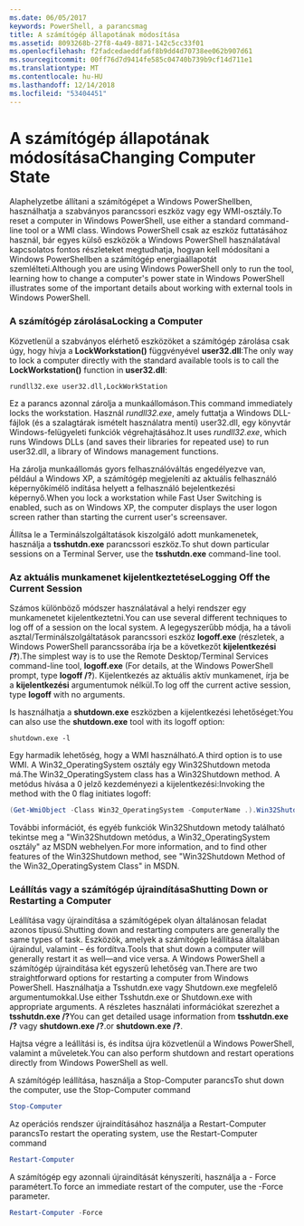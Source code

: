 ```yaml
---
ms.date: 06/05/2017
keywords: PowerShell, a parancsmag
title: A számítógép állapotának módosítása
ms.assetid: 8093268b-27f8-4a49-8871-142c5cc33f01
ms.openlocfilehash: f2fadcedaeddfa6f8b9dd4d70738ee062b907d61
ms.sourcegitcommit: 00ff76d7d9414fe585c04740b739b9cf14d711e1
ms.translationtype: MT
ms.contentlocale: hu-HU
ms.lasthandoff: 12/14/2018
ms.locfileid: "53404451"
---
```

# <a name="changing-computer-state"></a><span data-ttu-id="d2058-103">A számítógép állapotának módosítása</span><span class="sxs-lookup"><span data-stu-id="d2058-103">Changing Computer State</span></span>

<span data-ttu-id="d2058-104">Alaphelyzetbe állítani a számítógépet a Windows PowerShellben, használhatja a szabványos parancssori eszköz vagy egy WMI-osztály.</span><span class="sxs-lookup"><span data-stu-id="d2058-104">To reset a computer in Windows PowerShell, use either a standard command-line tool or a WMI class.</span></span> <span data-ttu-id="d2058-105">Windows PowerShell csak az eszköz futtatásához használ, bár egyes külső eszközök a Windows PowerShell használatával kapcsolatos fontos részleteket megtudhatja, hogyan kell módosítani a Windows PowerShellben a számítógép energiaállapotát szemlélteti.</span><span class="sxs-lookup"><span data-stu-id="d2058-105">Although you are using Windows PowerShell only to run the tool, learning how to change a computer's power state in Windows PowerShell illustrates some of the important details about working with external tools in Windows PowerShell.</span></span>

### <a name="locking-a-computer"></a><span data-ttu-id="d2058-106">A számítógép zárolása</span><span class="sxs-lookup"><span data-stu-id="d2058-106">Locking a Computer</span></span>

<span data-ttu-id="d2058-107">Közvetlenül a szabványos elérhető eszközöket a számítógép zárolása csak úgy, hogy hívja a **LockWorkstation()** függvényével **user32.dll**:</span><span class="sxs-lookup"><span data-stu-id="d2058-107">The only way to lock a computer directly with the standard available tools is to call the **LockWorkstation()** function in **user32.dll**:</span></span>

```
rundll32.exe user32.dll,LockWorkStation
```

<span data-ttu-id="d2058-108">Ez a parancs azonnal zárolja a munkaállomáson.</span><span class="sxs-lookup"><span data-stu-id="d2058-108">This command immediately locks the workstation.</span></span> <span data-ttu-id="d2058-109">Használ *rundll32.exe*, amely futtatja a Windows DLL-fájlok (és a szalagtárak ismételt használatra menti) user32.dll, egy könyvtár Windows-felügyeleti funkciók végrehajtásához.</span><span class="sxs-lookup"><span data-stu-id="d2058-109">It uses *rundll32.exe*, which runs Windows DLLs (and saves their libraries for repeated use) to run user32.dll, a library of Windows management functions.</span></span>

<span data-ttu-id="d2058-110">Ha zárolja munkaállomás gyors felhasználóváltás engedélyezve van, például a Windows XP, a számítógép megjeleníti az aktuális felhasználó képernyőkímélő indítása helyett a felhasználó bejelentkezési képernyő.</span><span class="sxs-lookup"><span data-stu-id="d2058-110">When you lock a workstation while Fast User Switching is enabled, such as on Windows XP, the computer displays the user logon screen rather than starting the current user's screensaver.</span></span>

<span data-ttu-id="d2058-111">Állítsa le a Terminálszolgáltatások kiszolgáló adott munkamenetek, használja a **tsshutdn.exe** parancssori eszköz.</span><span class="sxs-lookup"><span data-stu-id="d2058-111">To shut down particular sessions on a Terminal Server, use the **tsshutdn.exe** command-line tool.</span></span>

### <a name="logging-off-the-current-session"></a><span data-ttu-id="d2058-112">Az aktuális munkamenet kijelentkeztetése</span><span class="sxs-lookup"><span data-stu-id="d2058-112">Logging Off the Current Session</span></span>

<span data-ttu-id="d2058-113">Számos különböző módszer használatával a helyi rendszer egy munkamenetet kijelentkeztetni.</span><span class="sxs-lookup"><span data-stu-id="d2058-113">You can use several different techniques to log off of a session on the local system.</span></span> <span data-ttu-id="d2058-114">A legegyszerűbb módja, ha a távoli asztal/Terminálszolgáltatások parancssori eszköz **logoff.exe** (részletek, a Windows PowerShell parancssorába írja be a következőt **kijelentkezési /?**).</span><span class="sxs-lookup"><span data-stu-id="d2058-114">The simplest way is to use the Remote Desktop/Terminal Services command-line tool, **logoff.exe** (For details, at the Windows PowerShell prompt, type **logoff /?**).</span></span> <span data-ttu-id="d2058-115">Kijelentkezés az aktuális aktív munkamenet, írja be a **kijelentkezési** argumentumok nélkül.</span><span class="sxs-lookup"><span data-stu-id="d2058-115">To log off the current active session, type **logoff** with no arguments.</span></span>

<span data-ttu-id="d2058-116">Is használhatja a **shutdown.exe** eszközben a kijelentkezési lehetőséget:</span><span class="sxs-lookup"><span data-stu-id="d2058-116">You can also use the **shutdown.exe** tool with its logoff option:</span></span>

```
shutdown.exe -l
```

<span data-ttu-id="d2058-117">Egy harmadik lehetőség, hogy a WMI használható.</span><span class="sxs-lookup"><span data-stu-id="d2058-117">A third option is to use WMI.</span></span> <span data-ttu-id="d2058-118">A Win32_OperatingSystem osztály egy Win32Shutdown metoda má.</span><span class="sxs-lookup"><span data-stu-id="d2058-118">The Win32_OperatingSystem class has a Win32Shutdown method.</span></span> <span data-ttu-id="d2058-119">A metódus hívása a 0 jelző kezdeményezi a kijelentkezési:</span><span class="sxs-lookup"><span data-stu-id="d2058-119">Invoking the method with the 0 flag initiates logoff:</span></span>

```powershell
(Get-WmiObject -Class Win32_OperatingSystem -ComputerName .).Win32Shutdown(0)
```

<span data-ttu-id="d2058-120">További információt, és egyéb funkciók Win32Shutdown metody található tekintse meg a "Win32Shutdown metódus, a Win32_OperatingSystem osztály" az MSDN webhelyen.</span><span class="sxs-lookup"><span data-stu-id="d2058-120">For more information, and to find other features of the Win32Shutdown method, see "Win32Shutdown Method of the Win32_OperatingSystem Class" in MSDN.</span></span>

### <a name="shutting-down-or-restarting-a-computer"></a><span data-ttu-id="d2058-121">Leállítás vagy a számítógép újraindítása</span><span class="sxs-lookup"><span data-stu-id="d2058-121">Shutting Down or Restarting a Computer</span></span>

<span data-ttu-id="d2058-122">Leállítása vagy újraindítása a számítógépek olyan általánosan feladat azonos típusú.</span><span class="sxs-lookup"><span data-stu-id="d2058-122">Shutting down and restarting computers are generally the same types of task.</span></span> <span data-ttu-id="d2058-123">Eszközök, amelyek a számítógép leállítása általában újraindul, valamint – és fordítva.</span><span class="sxs-lookup"><span data-stu-id="d2058-123">Tools that shut down a computer will generally restart it as well—and vice versa.</span></span> <span data-ttu-id="d2058-124">A Windows PowerShell a számítógép újraindítása két egyszerű lehetőség van.</span><span class="sxs-lookup"><span data-stu-id="d2058-124">There are two straightforward options for restarting a computer from Windows PowerShell.</span></span> <span data-ttu-id="d2058-125">Használhatja a Tsshutdn.exe vagy Shutdown.exe megfelelő argumentumokkal.</span><span class="sxs-lookup"><span data-stu-id="d2058-125">Use either Tsshutdn.exe or Shutdown.exe with appropriate arguments.</span></span> <span data-ttu-id="d2058-126">A részletes használati információkat szerezhet a **tsshutdn.exe /?**</span><span class="sxs-lookup"><span data-stu-id="d2058-126">You can get detailed usage information from **tsshutdn.exe /?**</span></span> <span data-ttu-id="d2058-127">vagy **shutdown.exe /?**.</span><span class="sxs-lookup"><span data-stu-id="d2058-127">or **shutdown.exe /?**.</span></span>

<span data-ttu-id="d2058-128">Hajtsa végre a leállítási is, és indítsa újra közvetlenül a Windows PowerShell, valamint a műveletek.</span><span class="sxs-lookup"><span data-stu-id="d2058-128">You can also perform shutdown and restart operations directly from Windows PowerShell as well.</span></span>

<span data-ttu-id="d2058-129">A számítógép leállítása, használja a Stop-Computer parancs</span><span class="sxs-lookup"><span data-stu-id="d2058-129">To shut down the computer, use the Stop-Computer command</span></span>

```powershell
Stop-Computer
```

<span data-ttu-id="d2058-130">Az operációs rendszer újraindításához használja a Restart-Computer parancs</span><span class="sxs-lookup"><span data-stu-id="d2058-130">To restart the operating system, use the Restart-Computer command</span></span>

```powershell
Restart-Computer
```

<span data-ttu-id="d2058-131">A számítógép egy azonnali újraindítását kényszeríti, használja a - Force paramétert.</span><span class="sxs-lookup"><span data-stu-id="d2058-131">To force an immediate restart of the computer, use the -Force parameter.</span></span>

```powershell
Restart-Computer -Force
```
